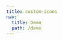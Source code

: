 ```yaml
---
title: custom-icons
nav:
  title: Demo
  path: /demo
---
```


<code src="../../examples/custom-icons.tsx"></code>
